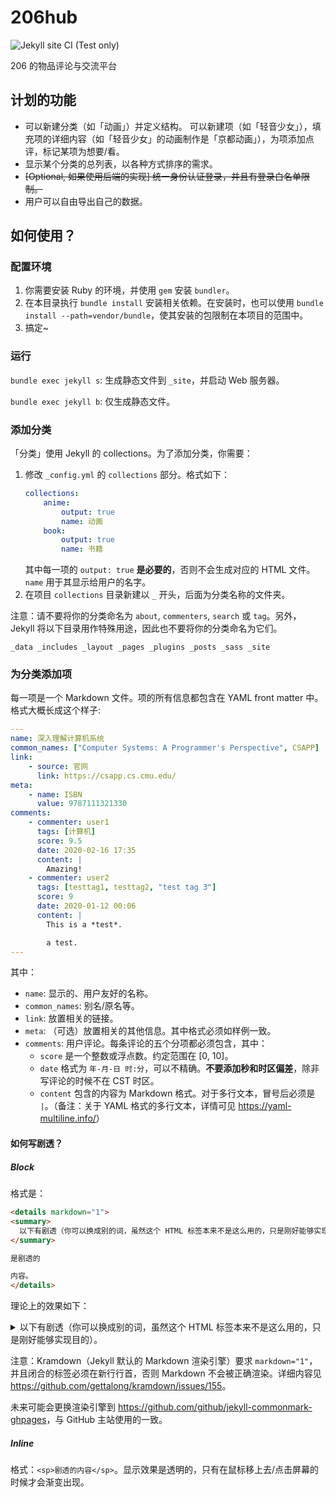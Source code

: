 # 206hub

![Jekyll site CI (Test only)](https://github.com/taoky/206hub/workflows/Jekyll%20site%20CI%20(Test%20only)/badge.svg)

206 的物品评论与交流平台

## 计划的功能

- 可以新建分类（如「动画」）并定义结构。 可以新建项（如「轻音少女」），填充项的详细内容（如「轻音少女」的动画制作是「京都动画」），为项添加点评，标记某项为想要/看。
- 显示某个分类的总列表，以各种方式排序的需求。
- ~~[Optional, 如果使用后端的实现] 统一身份认证登录，并且有登录白名单限制。~~
- 用户可以自由导出自己的数据。

## 如何使用？

### 配置环境

1. 你需要安装 Ruby 的环境，并使用 `gem` 安装 `bundler`。
2. 在本目录执行 `bundle install` 安装相关依赖。在安装时，也可以使用 `bundle install --path=vendor/bundle`，使其安装的包限制在本项目的范围中。
3. 搞定~

### 运行

`bundle exec jekyll s`: 生成静态文件到 `_site`，并启动 Web 服务器。

`bundle exec jekyll b`: 仅生成静态文件。

### 添加分类

「分类」使用 Jekyll 的 collections。为了添加分类，你需要：

1. 修改 `_config.yml` 的 `collections` 部分。格式如下：
    ```yaml
    collections:
        anime:
            output: true
            name: 动画
        book:
            output: true
            name: 书籍
    ```
    其中每一项的 `output: true` **是必要的**，否则不会生成对应的 HTML 文件。`name` 用于其显示给用户的名字。
2. 在项目 `collections` 目录新建以 `_` 开头，后面为分类名称的文件夹。

注意：请不要将你的分类命名为 `about`, `commenters`, `search` 或 `tag`。另外，Jekyll 将以下目录用作特殊用途，因此也不要将你的分类命名为它们。

```text
_data _includes _layout _pages _plugins _posts _sass _site
```

### 为分类添加项

每一项是一个 Markdown 文件。项的所有信息都包含在 YAML front matter 中。格式大概长成这个样子:

```yaml
---
name: 深入理解计算机系统
common_names: ["Computer Systems: A Programmer's Perspective", CSAPP]
link:
    - source: 官网
      link: https://csapp.cs.cmu.edu/
meta:
    - name: ISBN
      value: 9787111321330
comments:
    - commenter: user1
      tags: [计算机]
      score: 9.5
      date: 2020-02-16 17:35
      content: |
        Amazing!
    - commenter: user2
      tags: [testtag1, testtag2, "test tag 3"]
      score: 9
      date: 2020-01-12 00:06
      content: |
        This is a *test*.

        a test.
---
```

其中：
- `name`: 显示的、用户友好的名称。
- `common_names`: 别名/原名等。
- `link`: 放置相关的链接。
- `meta`: （可选）放置相关的其他信息。其中格式必须如样例一致。
- `comments`: 用户评论。每条评论的五个分项都必须包含，其中：
  - `score` 是一个整数或浮点数。约定范围在 [0, 10]。
  - `date` 格式为 `年-月-日 时:分`，可以不精确。**不要添加秒和时区偏差**，除非写评论的时候不在 CST 时区。
  - `content` 包含的内容为 Markdown 格式。对于多行文本，冒号后必须是 `|`。（备注：关于 YAML 格式的多行文本，详情可见 <https://yaml-multiline.info/>）

#### 如何写剧透？

##### Block

格式是：

```markdown
<details markdown="1">
<summary>
  以下有剧透（你可以换成别的词，虽然这个 HTML 标签本来不是这么用的，只是刚好能够实现目的）。
</summary>

是剧透的

内容。
</details>
```

理论上的效果如下：

<details markdown="1">
<summary>
  以下有剧透（你可以换成别的词，虽然这个 HTML 标签本来不是这么用的，只是刚好能够实现目的）。
</summary>

是剧透的

内容。
</details>

注意：Kramdown（Jekyll 默认的 Markdown 渲染引擎）要求 `markdown="1"`，并且闭合的标签必须在新行行首，否则 Markdown 不会被正确渲染。详细内容见 <https://github.com/gettalong/kramdown/issues/155>。

未来可能会更换渲染引擎到 <https://github.com/github/jekyll-commonmark-ghpages>，与 GitHub 主站使用的一致。

##### Inline

格式：`<sp>剧透的内容</sp>`。显示效果是透明的，只有在鼠标移上去/点击屏幕的时候才会渐变出现。
